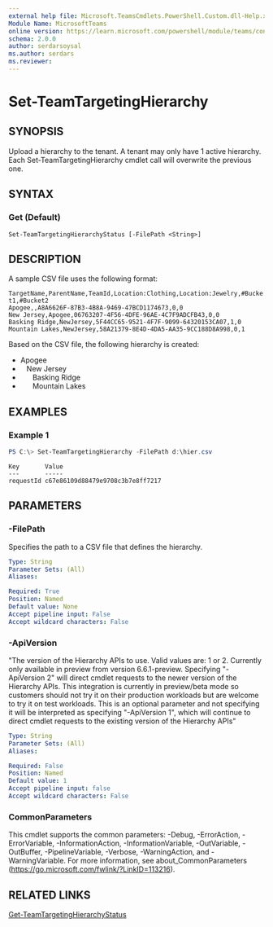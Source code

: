 ```yaml
---
external help file: Microsoft.TeamsCmdlets.PowerShell.Custom.dll-Help.xml
Module Name: MicrosoftTeams
online version: https://learn.microsoft.com/powershell/module/teams/connect-microsoftteams
schema: 2.0.0
author: serdarsoysal
ms.author: serdars
ms.reviewer:
---
```

# Set-TeamTargetingHierarchy

## SYNOPSIS

Upload a hierarchy to the tenant. A tenant may only have 1 active hierarchy. Each Set-TeamTargetingHierarchy cmdlet call will overwrite the previous one.

## SYNTAX

### Get (Default)
```
Set-TeamTargetingHierarchyStatus [-FilePath <String>]
```

## DESCRIPTION

A sample CSV file uses the following format:

`TargetName,ParentName,TeamId,Location:Clothing,Location:Jewelry,#Bucket1,#Bucket2`<br>`Apogee,,A8A6626F-87B3-4B8A-9469-47BCD1174673,0,0`<br>`New Jersey,Apogee,06763207-4F56-4DFE-96AE-4C7F9ADCFB43,0,0`<br>`Basking Ridge,NewJersey,5F44CC65-9521-4F7F-9099-64320153CA07,1,0`<br>`Mountain Lakes,NewJersey,58A21379-8E4D-4DA5-AA35-9CC188D8A998,0,1`

Based on the CSV file, the following hierarchy is created:

- Apogee
- &nbsp;&nbsp;&nbsp;New Jersey
- &nbsp;&nbsp;&nbsp;&nbsp;&nbsp;&nbsp;Basking Ridge
- &nbsp;&nbsp;&nbsp;&nbsp;&nbsp;&nbsp;Mountain Lakes

## EXAMPLES

### Example 1
```powershell
PS C:\> Set-TeamTargetingHierarchy -FilePath d:\hier.csv
```
```output
Key       Value
---       -----
requestId c67e86109d88479e9708c3b7e8ff7217
```

## PARAMETERS

### -FilePath
Specifies the path to a CSV file that defines the hierarchy.

```yaml
Type: String
Parameter Sets: (All)
Aliases:

Required: True
Position: Named
Default value: None
Accept pipeline input: False
Accept wildcard characters: False
```
### -ApiVersion
"The version of the Hierarchy APIs to use. Valid values are: 1 or 2. 
Currently only available in preview from version 6.6.1-preview. Specifying "-ApiVersion 2" will direct cmdlet requests to the newer version of the Hierarchy APIs. This integration is currently in preview/beta mode so customers should not try it on their production workloads but are welcome to try it on test workloads. This is an optional parameter and not specifying it will be interpreted as specifying "-ApiVersion 1", which will continue to direct cmdlet requests to the existing version of the Hierarchy APIs"

```yaml
Type: String
Parameter Sets: (All)
Aliases:

Required: False
Position: Named
Default value: 1
Accept pipeline input: false
Accept wildcard characters: False
```

### CommonParameters
This cmdlet supports the common parameters: -Debug, -ErrorAction, -ErrorVariable, -InformationAction, -InformationVariable, -OutVariable, -OutBuffer, -PipelineVariable, -Verbose, -WarningAction, and -WarningVariable.
For more information, see about_CommonParameters (https://go.microsoft.com/fwlink/?LinkID=113216).

## RELATED LINKS

[Get-TeamTargetingHierarchyStatus](Get-TeamTargetingHierarchyStatus.md)
